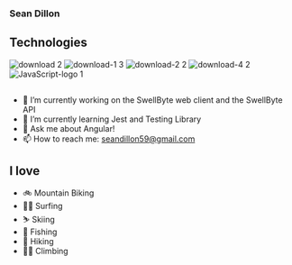 
### Sean Dillon 



## Technologies 

![download 2](https://user-images.githubusercontent.com/43985841/119165691-0cd65f80-ba5e-11eb-85d0-4ad60ba8f987.png)
![download-1 3](https://user-images.githubusercontent.com/43985841/119165695-0d6ef600-ba5e-11eb-95ad-c88605e032b8.png)
![download-2 2](https://user-images.githubusercontent.com/43985841/119165697-0d6ef600-ba5e-11eb-8389-85caee2deda0.png)
![download-4 2](https://user-images.githubusercontent.com/43985841/119165699-0e078c80-ba5e-11eb-977d-5a48e9f12b5f.png)
![JavaScript-logo 1](https://user-images.githubusercontent.com/43985841/119165700-0e078c80-ba5e-11eb-9812-b421a2de1fb9.png)

##
- 🔭 I’m currently working on the SwellByte web client and the SwellByte API
- 🌱 I’m currently learning Jest and Testing Library
- 💬 Ask me about Angular!
- 📫 How to reach me: seandillon59@gmail.com



## I love 
- 🚲 Mountain Biking
- 🏄‍♂️ Surfing
- ⛷ Skiing
- 🎣 Fishing
- 🥾 Hiking
- 🧗‍♂️ Climbing 

